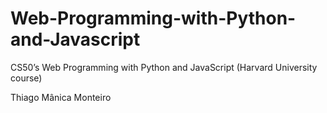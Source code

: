 # Web-Programming-with-Python-and-Javascript
CS50’s Web Programming with Python and JavaScript (Harvard University course)

Thiago Mânica Monteiro
